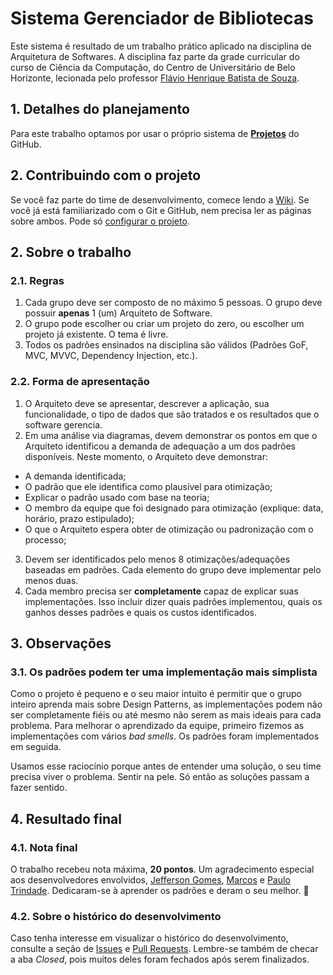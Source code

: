 # Sistema Gerenciador de Bibliotecas
Este sistema é resultado de um trabalho prático aplicado na disciplina de Arquitetura de Softwares. A disciplina faz parte da grade curricular do curso de Ciência da Computação, do Centro de Universitário de Belo Horizonte, lecionada pelo professor [Flávio Henrique Batista de Souza](http://lattes.cnpq.br/4111795897515753).

## 1. Detalhes do planejamento
Para este trabalho optamos por usar o próprio sistema de [**Projetos**](https://github.com/stanley-java-projects/sistema-gerenciador-bibliotecas/projects/1) do GitHub.

## 2. Contribuindo com o projeto
Se você faz parte do time de desenvolvimento, comece lendo a [Wiki](https://github.com/stanley-java-projects/sistema-gerenciador-bibliotecas/wiki). Se você já está familiarizado com o Git e GitHub, nem precisa ler as páginas sobre ambos. Pode só [configurar o projeto](https://github.com/stanley-java-projects/sistema-gerenciador-bibliotecas/wiki/1.-Configurando-o-projeto-na-m%C3%A1quina-local).

## 2. Sobre o trabalho
### 2.1. Regras
1. Cada grupo deve ser composto de no máximo 5 pessoas. O grupo deve possuir **apenas** 1 (um) Arquiteto de Software.
2. O grupo pode escolher ou criar um projeto do zero, ou escolher um projeto já existente. O tema é livre.
3. Todos os padrões ensinados na disciplina são válidos (Padrões GoF, MVC, MVVC, Dependency Injection, etc.).

### 2.2. Forma de apresentação
1. O Arquiteto deve se apresentar, descrever a aplicação, sua funcionalidade, o tipo de dados que são tratados e os resultados que o software gerencia.
2. Em uma análise via diagramas, devem demonstrar os pontos em que o Arquiteto identificou a demanda de adequação a um dos padrões disponíveis. Neste momento, o Arquiteto deve demonstrar:
* A demanda identificada;
* O padrão que ele identifica como plausível para otimização;
* Explicar o padrão usado com base na teoria;
* O membro da equipe que foi designado para otimização (explique: data, horário, prazo estipulado);
* O que o Arquiteto espera obter de otimização ou padronização com o processo;
3. Devem ser identificados pelo menos 8 otimizações/adequações baseadas em padrões. Cada elemento do grupo deve implementar pelo menos duas.
4. Cada membro precisa ser **completamente** capaz de explicar suas implementações. Isso incluir dizer quais padrões implementou, quais os ganhos desses padrões e quais os custos identificados.

## 3. Observações
### 3.1. Os padrões podem ter uma implementação mais simplista
Como o projeto é pequeno e o seu maior intuito é permitir que o grupo inteiro aprenda mais sobre Design Patterns, as implementações podem não ser completamente fiéis ou até mesmo não serem as mais ideais para cada problema. Para melhorar o aprendizado da equipe, primeiro fizemos as implementações com vários _bad smells_. Os padrões foram implementados em seguida.

Usamos esse raciocínio porque antes de entender uma solução, o seu time precisa viver o problema. Sentir na pele. Só então as soluções passam a fazer sentido.

## 4. Resultado final
### 4.1. Nota final
O trabalho recebeu nota máxima, **20 pontos**. Um agradecimento especial aos desenvolvedores envolvidos, [Jefferson Gomes](https://github.com/jprogram), [Marcos](https://github.com/MarcosHGA) e [Paulo Trindade](https://github.com/paulotrindade1). Dedicaram-se à aprender os padrões e deram o seu melhor. :star2:

### 4.2. Sobre o histórico do desenvolvimento
Caso tenha interesse em visualizar o histórico do desenvolvimento, consulte a seção de [Issues](https://github.com/ss-java/sistema-gerenciador-bibliotecas/issues) e [Pull Requests](https://github.com/ss-java/sistema-gerenciador-bibliotecas/pulls). Lembre-se também de checar a aba _Closed_, pois muitos deles foram fechados após serem finalizados.
